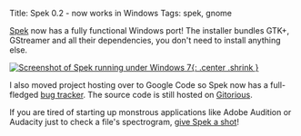 Title: Spek 0.2 - now works in Windows
Tags: spek, gnome

[Spek][] now has a fully functional Windows port! The installer bundles GTK+,
GStreamer and all their dependencies, you don't need to install anything else.

[![Screenshot of Spek running under Windows 7][sshot]{: .center .shrink }][sshot]

I also moved project hosting over to Google Code so Spek now has a full-fledged
[bug tracker][]. The source code is still hosted on [Gitorious][].

If you are tired of starting up monstrous applications like Adobe Audition or
Audacity just to check a file's spectrogram, [give Spek a shot][]!

  [Spek]: http://spek-project.org/
  [sshot]: |filename|/images/spek-0-2-windows.png
  [bug tracker]: http://code.google.com/p/spek/issues/list
  [Gitorious]: http://gitorious.org/spek
  [give Spek a shot]: http://code.google.com/p/spek/downloads/list
